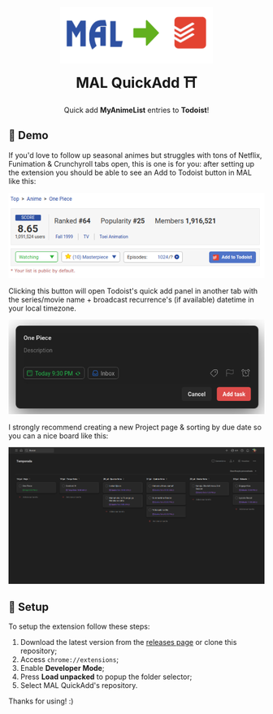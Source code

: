 <h1 align="center"><img width="300" alt="MAL to Todoist logo" src="./static/mal2todoist.png"></img><br/>MAL QuickAdd ⛩️</h1>
<p align="center">Quick add <strong>MyAnimeList</strong> entries to <strong>Todoist</strong>!</p>
 
## 🌸 Demo
If you'd love to follow up seasonal animes but struggles with tons of Netflix, Funimation & Crunchyroll tabs open, this is one is for you: after setting up the extension you should be able to see an Add to Todoist button in MAL like this:

<p align="center"><img alt="Add to Todoist button example" src="./static/mal_example.png"></img></p>

Clicking this button will open Todoist's quick add panel in another tab with the series/movie name + broadcast recurrence's (if available) datetime in your local timezone.

<p align="center"><img alt="Todoist quick add tab" src="./static/todoist_example.png"></img></p>

I strongly recommend creating a new Project page & sorting by due date so you can a nice board like this:

<p align="center"><img alt="Todoist quick add tab" src="./static/todoist_demo.png"></img></p>

## 🍥 Setup
To setup the extension follow these steps:

1. Download the latest version from the [releases page](https://github.com/MateusAquino/mal-quickadd/releases/latest) or clone this repository;
2. Access `chrome://extensions`;
3. Enable **Developer Mode**;
4. Press **Load unpacked** to popup the folder selector;
5. Select MAL QuickAdd's repository.

Thanks for using! :)
